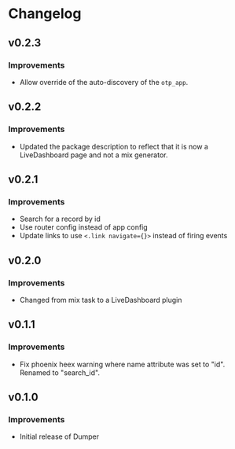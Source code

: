 # Changelog

## v0.2.3

### Improvements

* Allow override of the auto-discovery of the `otp_app`.

## v0.2.2

### Improvements

* Updated the package description to reflect that it is now a LiveDashboard page and not a mix generator.

## v0.2.1

### Improvements

* Search for a record by id
* Use router config instead of app config
* Update links to use `<.link navigate={}>` instead of firing events

## v0.2.0

### Improvements

* Changed from mix task to a LiveDashboard plugin

## v0.1.1

### Improvements

* Fix phoenix heex warning where name attribute was set to "id".  Renamed to "search_id".

## v0.1.0

### Improvements

* Initial release of Dumper

